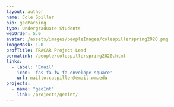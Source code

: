 ```yaml
---
layout: author
name: Cole Spiller
bio: geoParsing
type: Undergraduate Students
webOrder: 5.0
avatar: /assets/images/peopleImages/colespillerspring2020.png
imageMask: 1.0
profTitle: TRACAR Project Lead
permalink: /people/colespillerspring2020.html 
links:
  - label: 'Email'
    icon: 'fas fa-fw fa-envelope square'
    url: mailto:caspiller@email.wm.edu
projects:
  - name: "geoInt"
    link: /projects/geoint/
---
```

